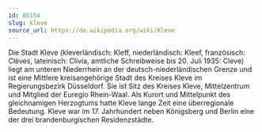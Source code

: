 ```yaml
---
id: 05154
slug: kleve
source_url: https://de.wikipedia.org/wiki/Kleve
---
```


Die Stadt Kleve (kleverländisch: Kleff, niederländisch: Kleef, französisch: Clèves, lateinisch: Clivia, amtliche Schreibweise bis 20. Juli 1935: Cleve) liegt am unteren Niederrhein an der deutsch-niederländischen Grenze und ist eine Mittlere kreisangehörige Stadt des Kreises Kleve im Regierungsbezirk Düsseldorf. Sie ist Sitz des Kreises Kleve, Mittelzentrum und Mitglied der Euregio Rhein-Waal. Als Kurort und Mittelpunkt des gleichnamigen Herzogtums hatte Kleve lange Zeit eine überregionale Bedeutung. Kleve war im 17. Jahrhundert neben Königsberg und Berlin eine der drei brandenburgischen Residenzstädte.

